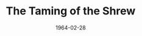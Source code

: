 ---
title: The Taming of the Shrew
date: 1964-02-28
closing_date: 1964-03-07
layout: productions
featured_image:
image_caption:
image_credit:
playbill:
Theatre: Theatre Jacksonville
Venue: Little Theatre
cast:
- Baptista: Bill Harriman
- Katharina: Ronnie Rosebaum
- Bianca: Ellin Black
- Vincentio: Ed Heist, Jr.
- Lucentio: David Lang
- Petruchio: Harold Bergman
- Gremio: Roby Robson
- Hortensio: Allen Glenn
- Tranio: Roger Smith
- Biondello: Ernest Goldsmith
- Grumio: Ed Poole
- Curtis: John Skye
- Nathaniel: Marshall Nazworth
- Philip: Bruce Purcell
- Joseph: Mike Zadoff
- Nicholas: Thom Baxter
- A Pedant: Marshall Grauer
- A Tailor: M. F. Thornhill
- A Card Boy: Diana Schuh
- A Widow: Beverly Fink
- Guest:
  - Rosalie Bergman
  - Charlotte Smotherman
  - Arlene Shainbrown
  - Carolyn Lieder
  - John Skye
  - Marshall Nazworth
  - Bruce Purcell
  - Mike Zadoff
  - Thom Baxter
crew:
- Director: George Ballis
- Technical Director: Chase Ambler
- Set Designer: Robert Agnew
- Stage Manager:
  - A. Ira Fink
  - Terry McIntyre
- Assistant Stage Manager: Peggy Miller
- Lighting:
  - Peggy Miller
  - Chase Ambler
- Sound:
  - Wenonah Wells
  - Pete House
- Properties:
  - Galdys M. Dale
  - Edythe Price
  - Connie Ambler
  - Esther Barnes
  - Helen Cochran
  - Carolyn Lieder
  - Ed Poole
  - Jane Thompson
  - Mary Frances Thornhill
  - Ruth Glezen
- Make-up:
  - Thelma Baker
  - Gussie Byrd
  - Gertrude Moller
  - Rosalie Bergman
  - Marion Conner
  - Ellen Black
- Set Crew:
  - Frank Ridge
  - Ernest Goldsmith
  - Peggy Miller
  - Marshall Nazworth
  - Gladys Dale
  - Ruth Glezen
  - Gwyda Agnew
  - Ed Clarmont
  - Dixie Cohen
  - Jill Bergman
  - Connie Ambler
  - John Skye
  - Bob Schuh
  - John Wolters
  - Charlotte Smotherman
  - Buddy Marshall
  - Tim McManus
  - Diana Schuh
  - Elizabeth Bell
  - Al Koebrick
external_links:
---